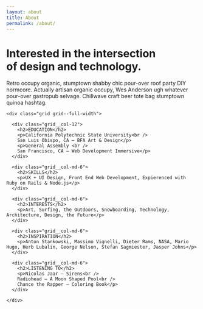 ```yaml
---
layout: about
title: About
permalink: /about/
---
```

<div class="grid grid--justify-center on-dark">

  <div class="grid__col-md-6">
    <h1>Interested in the intersection <br />
    of design and technology.</h1>
    <p class="p-about">Retro occupy organic, stumptown shabby chic pour-over roof party DIY normcore. Actually artisan organic occupy, Wes Anderson ugh whatever pour-over gastropub selvage. Chillwave craft beer tote bag stumptown quinoa hashtag.</p>

    <div class="grid grid--full-width">

      <div class="grid__col-12">
        <h2>EDUCATION</h2>
        <p>California Polytechnic State University<br />
        San Luis Obispo, CA — BFA Art & Design</p>
        <p>General Assembly <br />
        San Francisco, CA — Web Development Immersive</p>
      </div>

      <div class="grid__col-md-6">
        <h2>SKILLS</h2>
        <p>UX + UI Design, Front End Web Development, Expierenced with Ruby on Rails & Node.js</p>
      </div>

      <div class="grid__col-md-6">
        <h2>INTERESTS</h2>
        <p>Art, Surfing, the Outdoors, Snowboarding, Technology, Architecture, Design, the Future</p>
      </div>

      <div class="grid__col-md-6">
        <h2>INSPIRATION</h2>
        <p>Anton Stankowski, Massimo Vignelli, Dieter Rams, NASA, Mario Hugo, Herb Lubalin, George Nelson, Stefan Sagmiester, Jasper Johns</p>
      </div>

      <div class="grid__col-md-6">
        <h2>LISTENING TO</h2>
        <p>Nicolas Jaar — Sirens<br />
        Radiohead — A Moon Shaped Pool<br />
        Chance the Rapper — Coloring Book</p>
      </div>

    </div>
  </div>
</div>